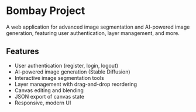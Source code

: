 # Bombay Project

A web application for advanced image segmentation and AI-powered image generation, featuring user authentication, layer management, and more.

## Features

- User authentication (register, login, logout)
- AI-powered image generation (Stable Diffusion)
- Interactive image segmentation tools
- Layer management with drag-and-drop reordering
- Canvas editing and blending
- JSON export of canvas state
- Responsive, modern UI
